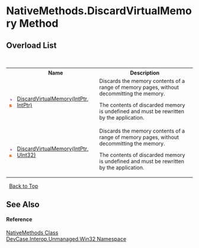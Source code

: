 # NativeMethods.DiscardVirtualMemory Method 
 


## Overload List
&nbsp;<table><tr><th></th><th>Name</th><th>Description</th></tr><tr><td>![Public method](media/pubmethod.gif "Public method")![Static member](media/static.gif "Static member")</td><td><a href="M_DevCase_Interop_Unmanaged_Win32_NativeMethods_DiscardVirtualMemory">DiscardVirtualMemory(IntPtr, IntPtr)</a></td><td>
Discards the memory contents of a range of memory pages, without decommitting the memory. 

 The contents of discarded memory is undefined and must be rewritten by the application.</td></tr><tr><td>![Public method](media/pubmethod.gif "Public method")![Static member](media/static.gif "Static member")</td><td><a href="M_DevCase_Interop_Unmanaged_Win32_NativeMethods_DiscardVirtualMemory_1">DiscardVirtualMemory(IntPtr, UInt32)</a></td><td>
Discards the memory contents of a range of memory pages, without decommitting the memory. 

 The contents of discarded memory is undefined and must be rewritten by the application.</td></tr></table>&nbsp;
<a href="#nativemethods.discardvirtualmemory-method">Back to Top</a>

## See Also


#### Reference
<a href="T_DevCase_Interop_Unmanaged_Win32_NativeMethods">NativeMethods Class</a><br /><a href="N_DevCase_Interop_Unmanaged_Win32">DevCase.Interop.Unmanaged.Win32 Namespace</a><br />